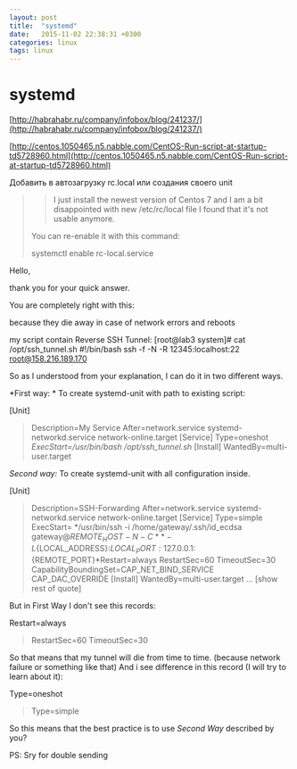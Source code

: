```yaml
---
layout: post
title:  "systemd"
date:   2015-11-02 22:38:31 +0300
categories: linux
tags: linux
---
```


# systemd
[http://habrahabr.ru/company/infobox/blog/241237/](http://habrahabr.ru/company/infobox/blog/241237/)

[http://centos.1050465.n5.nabble.com/CentOS-Run-script-at-startup-td5728960.html](http://centos.1050465.n5.nabble.com/CentOS-Run-script-at-startup-td5728960.html)



Добавить в автозагрузку
rc.local
или создания своего unit



>
> > I just install the newest version of Centos 7 and I am a bit disappointed
> > with new /etc/rc/local file I found that it's not usable anymore.
>
> You can re-enable it with this command:
>
> systemctl enable rc-local.service 






Hello,

thank you for your quick answer.

You are completely right with this:

because they die away in case of network errors and reboots


my script contain Reverse SSH Tunnel:
[root@lab3 system]# cat /opt/ssh_tunnel.sh
#!/bin/bash
ssh -f -N -R 12345:localhost:22 root@158.216.189.170

So as I understood from your explanation, I can do it in two different ways.

*First way: *
To create systemd-unit with path to existing script:

[Unit]
> Description=My Service
> After=network.service systemd-networkd.service network-online.target
> [Service]
> Type=oneshot
> *ExecStart=/usr/bin/bash /opt/ssh_tunnel.sh*
> [Install]
> WantedBy=multi-user.target



*Second way:*
To create systemd-unit with all configuration inside.

[Unit]

> Description=SSH-Forwarding
> After=network.service systemd-networkd.service network-online.target
> [Service]
> Type=simple
> ExecStart=
> */usr/bin/ssh -i /home/gateway/.ssh/id_ecdsa gateway@${REMOTE_HOST} -N -C*
> *-L${LOCAL_ADDRESS}:${LOCAL_PORT}:127.0.0.1:${REMOTE_PORT}*Restart=always
> RestartSec=60
> TimeoutSec=30
> CapabilityBoundingSet=CAP_NET_BIND_SERVICE CAP_DAC_OVERRIDE
> [Install]
> WantedBy=multi-user.target
... [show rest of quote]


But in First Way I don't see this records:

Restart=always
> RestartSec=60
> TimeoutSec=30


So that means that my tunnel will die from time to time. (because network
failure or something like that)
And i see difference in this record (I will try to learn about it):

Type=oneshot
> Type=simple


So this means that the best practice is to use *Second Way* described by
you?

PS: Sry for double sending
